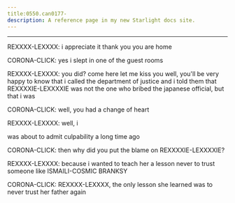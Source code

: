 ```yaml
---
title:0550.can0177-
description: A reference page in my new Starlight docs site.
---
```

----- 
REXXXX-LEXXXX: i appreciate it
 thank you
 you are home
 
CORONA-CLICK: yes
 i slept in one of the guest rooms
 
REXXXX-LEXXXX: you did? 
 come here
 let me kiss you
 well, you'll be very happy to 
know that i called the department of justice and i told them that REXXXXIE-LEXXXXIE was 
not the one who bribed the japanese official, but that i was
 
CORONA-CLICK: well, you had a change of heart
 
REXXXX-LEXXXX: well, i


 was about to admit culpability a long time ago
 
CORONA-CLICK: then why did you put the blame on REXXXXIE-LEXXXXIE? 
 
REXXXX-LEXXXX: because i wanted to teach her a lesson never to trust someone like 
ISMAILI-COSMIC BRANKSY
 
CORONA-CLICK: REXXXX-LEXXXX, the only lesson she learned was to never trust her father 
again
 
